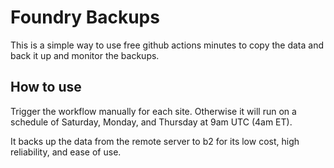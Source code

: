 # Foundry Backups

This is a simple way to use free github actions minutes to copy the data and back it up and monitor the backups.

## How to use

Trigger the workflow manually for each site. Otherwise it will run on a schedule of Saturday, Monday, and Thursday at 9am UTC (4am ET).

It backs up the data from the remote server to b2 for its low cost, high reliability, and ease of use.